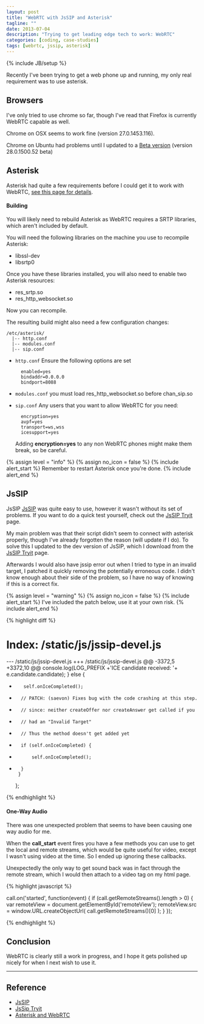```yaml
---
layout: post
title: "WebRTC with JsSIP and Asterisk"
tagline: ""
date: 2013-07-04
description: "Trying to get leading edge tech to work: WebRTC"
categories: [coding, case-studies]
tags: [webrtc, jssip, asterisk]
---
```

{% include JB/setup %}

Recently I've been trying to get a web phone up and running, my only real requirement was to use asterisk.


## Browsers

I've only tried to use chrome so far, though I've read that Firefox is currently WebRTC capable as well.

Chrome on OSX seems to work fine (version 27.0.1453.116).

Chrome on Ubuntu had problems until I updated to a [Beta version](http://www.ubuntuupdates.org/package/google_chrome/stable/main/base/google-chrome-beta) (version 28.0.1500.52 beta)

## Asterisk

Asterisk had quite a few requirements before I could get it to work with WebRTC, [see this page for details][asterisk-webrtc].

#### Building

You will likely need to rebuild Asterisk as WebRTC requires a SRTP libraries, which aren't included by default.

You will need the following libraries on the machine you use to recompile Asterisk:

- libssl-dev
- libsrtp0

Once you have these libraries installed, you will also need to enable two Asterisk resources:

- res_srtp.so
- res_http_websocket.so

Now you can recompile.

The resulting build might also need a few configuration changes:

    /etc/asterisk/
      |-- http.conf
      |-- modules.conf
      |-- sip.conf

- `http.conf`
    Ensure the following options are set

        enabled=yes
        bindaddr=0.0.0.0
        bindport=8088

- `modules.conf`
    you must load res_http_websocket.so before chan_sip.so
- `sip.conf`
    Any users that you want to allow WebRTC for you need:

        encryption=yes
        avpf=yes
        transport=ws,wss
        icesupport=yes

    Adding **encryption=yes** to any non WebRTC phones might make them break, so be careful.


{% assign level = "info" %}
{% assign no_icon = false %}
{% include alert_start %}
    Remember to restart Asterisk once you're done.
{% include alert_end %}


## JsSIP

JsSIP [JsSIP][jssip] was quite easy to use, however it wasn't without its set of problems. If you want to do a quick test yourself, check out the [JsSIP Tryit][tryit] page.

My main problem was that their script didn't seem to connect with asterisk properly, though I've already forgotten the reason (will update if I do). To solve this I updated to the dev version of JsSIP, which I download from the [JsSIP Tryit][tryit] page.

Afterwards I would also have jssip error out when I tried to type in an invalid target, I patched it quickly removing the potentially erroneous code. I didn't know enough about their side of the problem, so I have no way of knowing if this is a correct fix.

{% assign level = "warning" %}
{% assign no_icon = false %}
{% include alert_start %}
    I've included the patch below, use it at your own risk.
{% include alert_end %}


{% highlight diff %}

Index: /static/js/jssip-devel.js
===================================================================
--- /static/js/jssip-devel.js
+++ /static/js/jssip-devel.js
@@ -3372,5 +3372,10 @@
         console.log(LOG_PREFIX +'ICE candidate received: '+ e.candidate.candidate);
       } else {
-        self.onIceCompleted();
+       // PATCH: (saevon) Fixes bug with the code crashing at this step.
+       // since: neither createOffer nor createAnswer get called if you
+       // had an "Invalid Target"
+       // Thus the method doesn't get added yet
+       if (self.onIceCompleted) {
+           self.onIceCompleted();
+       }
       }
     };

{% endhighlight %}


#### One-Way Audio

There was one unexpected problem that seems to have been causing one way audio for me.

When the **call_start** event fires you have a few methods you can use to get the local and remote streams, which would be quite useful for video, except I wasn't using video at the time. So I ended up ignoring these callbacks.

Unexpectedly the only way to get sound back was in fact through the remote stream, which I would then attach to a video tag on my html page.


{% highlight javascript %}

call.on('started', function(event) {
    if (call.getRemoteStreams().length > 0) {
        var remoteView = document.getElementById('remoteView');
        remoteView.src = window.URL.createObjectUrl(
            call.getRemoteStreams()[0]
        );
    }
});

{% endhighlight %}


## Conclusion

WebRTC is clearly still a work in progress, and I hope it gets polished up nicely for when I next wish to use it.


---

## Reference

* [JsSIP][jssip]
* [JsSip Tryit][tryit]
* [Asterisk and WebRTC][asterisk-webrtc]

[jssip]: http://jssip.net/ "JsSip"
[tryit]: https://jssip.tryit.net "JsSip Tryit"

[asterisk-webrtc]: https://wiki.asterisk.org/wiki/display/AST/Asterisk+WebRTC+Support "Asterisk and WebRTC"




